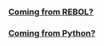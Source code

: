 
### [Coming from REBOL?](https://github.com/red/red/wiki/%5BLINKS%5D-Coming-from-REBOL)

### [Coming from Python?](https://github.com/red/red/wiki/Coming-to-Red-from-Python)